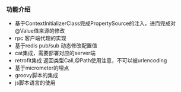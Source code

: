 ### 功能介绍

- 基于ContextInitializerClass完成PropertySource的注入，进而完成对
  @Value值来源的修改
- rpc 客户端代理的实现
- 基于redis pub/sub 动态修改配置值
- cat集成，需要部署对应的server端
- retrofit集成 返回类型Call<T>,@Path使用注意，不可以被urlencoding
- 基于micrometer的埋点
- groovy脚本的集成
- js脚本语言的使用